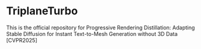 # TriplaneTurbo
This is the official repository for Progressive Rendering Distillation: Adapting Stable Diffusion for Instant Text-to-Mesh Generation without 3D Data [CVPR2025]
